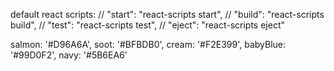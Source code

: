 default react scripts: 
    // "start": "react-scripts start",
    // "build": "react-scripts build",
    // "test": "react-scripts test",
    // "eject": "react-scripts eject"

salmon: '#D96A6A',
soot: '#BFBDB0',
cream: '#F2E399',
babyBlue: '#99D0F2',
navy: '#5B6EA6'